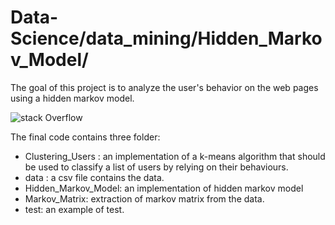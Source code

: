 # Data-Science/data_mining/Hidden_Markov_Model/

The goal of this project  is to analyze the user's behavior on the web pages  using a hidden markov model. 

![stack Overflow](https://github.com/ANIS87/Data-Science/data_mining/Hidden_Markov_Model/3335576520-HMM.png)



The final code  contains three folder:

*  Clustering_Users : an implementation of a k-means algorithm that should be used to classify a list of users by relying on their behaviours.
*  data : a csv file contains the data. 
*  Hidden_Markov_Model: an implementation of hidden markov model 
*  Markov_Matrix: extraction of markov matrix from the data. 
*  test: an example of test.
